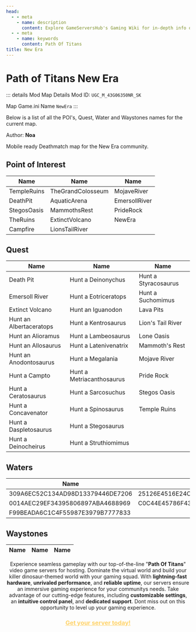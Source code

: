 ```yaml
---
head:
  - - meta
    - name: description
      content: Explore GameServersHub's Gaming Wiki for in-depth info on Path of Titans. Find details on gameplay, features, and updates for the ultimate dino MMO adventure! 
  - - meta
    - name: keywords
      content: Path Of Titans
title: New Era
---
```


# Path of Titans New Era

::: details Mod Map Details
Mod ID: `UGC_M_43G06350NR_SK`

Map Game.ini Name `NewEra`
:::

Below is a list of all the POI's, Quest, Water and Waystones names for the current map.

Author: **Noa**

Mobile ready Deathmatch map for the New Era community.

## Point of Interest

| Name        | Name              | Name          |
| ----------- | ----------------- | ------------- |
| TempleRuins | TheGrandColosseum | MojaveRiver   |
| DeathPit    | AquaticArena      | EmersollRiver |
| StegosOasis | MammothsRest      | PrideRock     |
| TheRuins    | ExtinctVolcano    | NewEra        |
| Campfire    | LionsTailRiver    |               |

## Quest

| Name                    | Name                      | Name                 |
| ----------------------- | ------------------------- | -------------------- |
| Death Pit               | Hunt a Deinonychus        | Hunt a Styracosaurus |
| Emersoll River          | Hunt a Eotriceratops      | Hunt a Suchomimus    |
| Extinct Volcano         | Hunt an Iguanodon         | Lava Pits            |
| Hunt an Albertaceratops | Hunt a Kentrosaurus       | Lion's Tail River    |
| Hunt an Alioramus       | Hunt a Lambeosaurus       | Lone Oasis           |
| Hunt an Allosaurus      | Hunt a Latenivenatrix     | Mammoth's Rest       |
| Hunt an Anodontosaurus  | Hunt a Megalania          | Mojave River         |
| Hunt a Campto           | Hunt a Metriacanthosaurus | Pride Rock           |
| Hunt a Ceratosaurus     | Hunt a Sarcosuchus        | Stegos Oasis         |
| Hunt a Concavenator     | Hunt a Spinosaurus        | Temple Ruins         |
| Hunt a Daspletosaurus   | Hunt a Stegosaurus        |                      |
| Hunt a Deinocheirus     | Hunt a Struthiomimus      |                      |

## Waters

| Name                             | Name                             |
| -------------------------------- | -------------------------------- |
| 309A6EC52C134AD98D13379446DE7206 | 25126E4516E24C4D9B256BEE4F4FA2F7 |
| 0014AEC29EF34395806897ABA4688969 | C0C44E45786F4388B07B3CEFB53B76A1 |
| F99BEADA6C1C4F55987E3979B7777833 |

## Waystones

| Name | Name | Name |
| ---- | ---- | ---- |

<p style="text-align: center;"><span data-preserver-spaces="true">Experience seamless gameplay with our top-of-the-line "</span><strong><span data-preserver-spaces="true">Path Of Titans</span></strong><span data-preserver-spaces="true">" video game servers for hosting. Dominate the virtual world and build your killer dinosaur-themed world with your gaming squad. </span><span data-preserver-spaces="true">With </span><strong><span data-preserver-spaces="true">lightning-fast hardware</span></strong><span data-preserver-spaces="true">, </span><strong><span data-preserver-spaces="true">unrivaled performance</span></strong><span data-preserver-spaces="true">, and </span><strong><span data-preserver-spaces="true">reliable uptime</span></strong><span data-preserver-spaces="true">, our servers ensure an immersive gaming experience for your communitys needs. </span><span data-preserver-spaces="true">Take advantage of our cutting-edge features, including </span><strong><span data-preserver-spaces="true">customizable settings</span></strong><span data-preserver-spaces="true">, an </span><strong><span data-preserver-spaces="true">intuitive control panel</span></strong><span data-preserver-spaces="true">, and </span><strong><span data-preserver-spaces="true">dedicated support</span></strong><span data-preserver-spaces="true">. Dont miss out on this opportunity to level up your gaming experience.</span></p>
<h3 style="text-align: center;"><span style="color: #ffd369;"><a style="color: #ffd369;" href="https://gameservershub.com/hosting/path-of-titans/"><strong>Get your server today!</strong></a></span></h3>